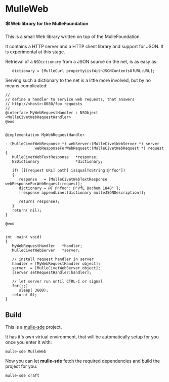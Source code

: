 # MulleWeb

#### 🕸 Web library for the MulleFoundation

This is a small Web library written on top of the MulleFoundation.

It contains a HTTP server and a HTTP client library and support for JSON. It is experimental at this stage.


Retrieval of a `NSDictionary` from a JSON source on the net, is as easy as:

```
   dictionary = [MulleCurl propertyListWithJSONContentsOfURL:URL];
```

Serving such a dictionary to the net is a little more involved, but by no
means complicated:


```
//
// define a handler to service web requests, that answers
// http://<host>:8080/foo requests
//
@interface MyWebRequestHandler : NSObject <MulleCivetWebRequestHandler>
@end


@implementation MyWebRequestHandler

- (MulleCivetWebResponse *) webServer:(MulleCivetWebServer *) server
             webResponseForWebRequest:(MulleCivetWebRequest *) request
{
   MulleCivetWebTextResponse   *response;
   NSDictionary                *dictionary;

   if( [[[request URL] path] isEqualToString:@"foo"])
   {
      response   = [MulleCivetWebTextResponse webResponseForWebRequest:request];
      dictionary = @{ @"foo": @"VfL Bochum 1848" };
      [response appendLine:[dictionary mulleJSONDescription]];

      return( response);
   }
   return( nil);
}

@end


int  main( void)
{
   MyWebRequestHandler   *handler;
   MulleCivetWebServer   *server;

   // install request handler in server
   handler = [MyWebRequestHandler object];
   server  = [MulleCivetWebServer object];
   [server setRequestHandler:handler];

   // let server run until CTRL-C or signal
   for(;;)
      sleep( 3600);
   return( 0);
}
```


## Build

This is a [mulle-sde](https://mulle-sde.github.io/) project.

It has it's own virtual environment, that will be automatically setup for you
once you enter it with:

```
mulle-sde MulleWeb
```

Now you can let **mulle-sde** fetch the required dependencies and build the
project for you:

```
mulle-sde craft
```
